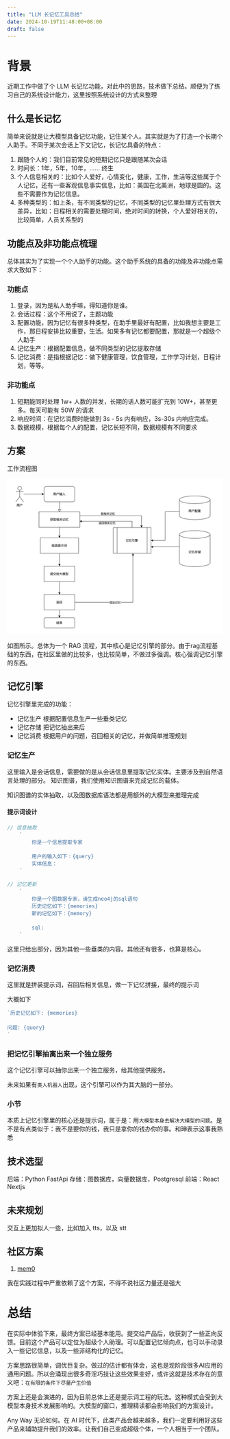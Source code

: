 ```yaml
---
title: "LLM 长记忆工具总结"
date: 2024-10-19T11:48:00+08:00
draft: false
---
```


# 背景
近期工作中做了个 LLM 长记忆功能，对此中的思路，技术做下总结。顺便为了练习自己的系统设计能力，这里按照系统设计的方式来整理

## 什么是长记忆
简单来说就是让大模型具备记忆功能，记住某个人。其实就是为了打造一个长期个人助手。不同于某次会话上下文记忆，长记忆具备的特点：

1. 跟随个人的：我们目前常见的短期记忆只是跟随某次会话
2. 时间长：1年，5年，10年，…… 终生
3. 个人信息相关的：比如个人爱好，心情变化，健康，工作，生活等这些属于个人记忆，还有一些客观信息事实信息，比如：美国在北美洲，地球是圆的。这些不需要作为记忆信息。
4. 多种类型的：如上条，有不同类型的记忆，不同类型的记忆里处理方式有很大差异，比如：日程相关的需要处理时间，绝对时间的转换，个人爱好相关的，比较简单，人员关系型的

## 功能点及非功能点梳理
总体其实为了实现一个个人助手的功能。这个助手系统的具备的功能及非功能点需求大致如下：

### 功能点
1. 登录，因为是私人助手嘛，得知道你是谁。
2. 会话过程：这个不用说了，主题功能
3. 配置功能，因为记忆有很多种类型，在助手里最好有配置，比如我想主要是工作，那日程安排比较重要，生活。如果多有记忆都要配置，那就是一个超级个人助手
4. 记忆生产：根据配置信息，做不同类型的记忆提取存储
4. 记忆消费：是指根据记忆：做下健康管理，饮食管理，工作学习计划，日程计划，等等。

### 非功能点
1. 短期能同时处理 1w+ 人数的并发，长期的话人数可能扩充到 10W+，甚至更多。每天可能有 50W 的请求
2. 响应时间：在记忆消费时能做到 3s - 5s 内有响应，3s-30s 内响应完成。
3. 数据规模，根据每个人的配置，记忆长短不同，数据规模有不同要求


## 方案
工作流程图

![Alt text](long-term-memory.png)

如图所示。总体为一个 RAG 流程，其中核心是记忆引擎的部分。由于rag流程基础的东西，在社区里做的比较多，也比较简单，不做过多强调。核心强调记忆引擎的东西。


## 记忆引擎
记忆引擎里完成的功能：
* 记忆生产
    根据配置信息生产一些垂类记忆
* 记忆存储
    把记忆抽出来后
* 记忆消费
    根据用户的问题，召回相关的记忆，并做简单推理规划

### 记忆生产
这里输入是会话信息，需要做的是从会话信息里提取记忆实体。主要涉及到自然语言处理的部分。
知识图谱，我们使用知识图谱来完成记忆的载体。

知识图谱的实体抽取，以及图数据库语法都是用额外的大模型来推理完成

#### 提示词设计

```js
// 信息抽取
    `
        你是一个信息提取专家

        用户的输入如下：{query}
        实体信息：
    `
```


```js
// 记忆更新
    `
        你是一个图数据专家，请生成neo4j的sql语句
        历史记忆如下：{memories}
        新的记忆如下：{memory}

        sql:
    `
```

这里只给出部分，因为其他一些垂类的内容。其他还有很多，也算是核心。
### 记忆消费
这里就是拼装提示词，召回后相关信息，做一下记忆拼接，最终的提示词

大概如下

```js
`历史记忆如下: {memories}

问题: {query}
`
```


### 把记忆引擎抽离出来一个独立服务
这个记忆引擎可以抽你出来一个独立服务，给其他提供服务。

未来如果有`类人机器人`出现，这个引擎可以作为其大脑的一部分。

### 小节
本质上记忆引擎里的核心还是提示词，属于是：用`大模型本身去解决大模型的问题`。是不是有点类似于：我不是要你的钱，我只是拿你的钱办你的事。和珅表示这事我熟悉

## 技术选型
后端：Python FastApi
存储：图数据库，向量数据库，Postgresql
前端：React Nextjs


## 未来规划
交互上更加拟人一些，比如加入 tts，以及 stt

## 社区方案

1. [mem0](https://github.com/mem0ai/mem0)

我在实践过程中严重依赖了这个方案，不得不说社区力量还是强大



# 总结
在实际中体验下来，最终方案已经基本能用。提交给产品后，收获到了一些正向反馈。目前这个产品可以定位为超级个人助理。可以配置记忆倾向点，也可以手动录入一些记忆信息，以及一些非结构化的记忆。

方案思路很简单，调优巨复杂。做过的估计都有体会，这也是现阶段很多AI应用的通用问题。所以会涌现出很多奇淫巧技让这些效果变好，或许这就是技术存在的意义吧：`在有限的条件下尽量产生价值`

方案上还是会演进的，因为目前总体上还是提示词工程的玩法。这种模式会受到大模型本身技术发展影响的。大模型的窗口，推理精读都会影响我们的方案设计。

Any Way 无论如何。在 AI 时代下，此类产品会越来越多，我们一定要利用好这些产品来辅助提升我们的效率。让我们自己变成超级个体，一个人相当于一个团队。


